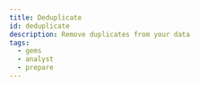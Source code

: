 ```yaml
---
title: Deduplicate
id: deduplicate
description: Remove duplicates from your data
tags:
  - gems
  - analyst
  - prepare
---
```

